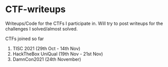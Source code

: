 # CTF-writeups

Writeups/Code for the CTFs I participate in.
Will try to post writeups for the challenges I solved/almost solved.

CTFs joined so far

1. TISC 2021 (29th Oct - 14th Nov)
2. HackTheBox UniQual (19th Nov - 21st Nov)
3. DamnCon2021 (24th November)
